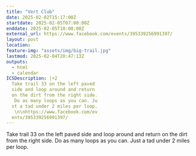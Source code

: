 ```yaml
---
title: "Vert Club"
date: 2025-02-02T15:17:00Z
startdate: 2025-02-05T07:00:00Z
enddate: 2025-02-05T10:00:00Z
external_url: https://www.facebook.com/events/395339256991397/
layout: post
location: 
feature-img: "assets/img/big-trail.jpg"
lastmod: 2025-02-04T20:47:13Z
outputs:
  - html
  - calendar
ICSDescription: |+2
  Take trail 33 on the left paved   side and loop around and return   on the dirt from the right side.   Do as many loops as you can. Ju  st a tad under 2 miles per loop.   \n\nhttps://www.facebook.com/ev  ents/395339256991397/
---
```


Take trail 33 on the left paved side and loop around and return on the dirt from the right side. Do as many loops as you can. Just a tad under 2 miles per loop. <br>
  <br>
  
